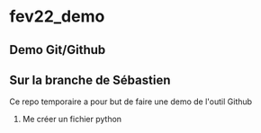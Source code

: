 # fev22_demo

## Demo Git/Github

## Sur la branche de Sébastien

Ce repo temporaire a pour but de faire une demo de l'outil Github

1. Me créer un fichier python
